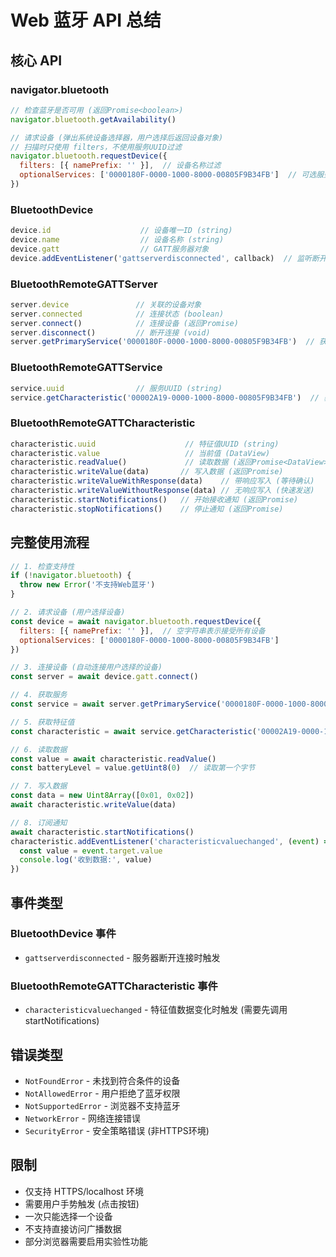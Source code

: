 # Web 蓝牙 API 总结

## 核心 API

### navigator.bluetooth
```javascript
// 检查蓝牙是否可用 (返回Promise<boolean>)
navigator.bluetooth.getAvailability()

// 请求设备 (弹出系统设备选择器，用户选择后返回设备对象)
// 扫描时只使用 filters，不使用服务UUID过滤
navigator.bluetooth.requestDevice({
  filters: [{ namePrefix: '' }],  // 设备名称过滤
  optionalServices: ['0000180F-0000-1000-8000-00805F9B34FB']  // 可选服务
})
```

### BluetoothDevice
```javascript
device.id                    // 设备唯一ID (string)
device.name                  // 设备名称 (string)
device.gatt                  // GATT服务器对象
device.addEventListener('gattserverdisconnected', callback)  // 监听断开事件
```

### BluetoothRemoteGATTServer
```javascript
server.device               // 关联的设备对象
server.connected            // 连接状态 (boolean)
server.connect()            // 连接设备 (返回Promise)
server.disconnect()         // 断开连接 (void)
server.getPrimaryService('0000180F-0000-1000-8000-00805F9B34FB')  // 获取主服务
```

### BluetoothRemoteGATTService
```javascript
service.uuid                // 服务UUID (string)
service.getCharacteristic('00002A19-0000-1000-8000-00805F9B34FB')  // 获取特征值
```

### BluetoothRemoteGATTCharacteristic
```javascript
characteristic.uuid                    // 特征值UUID (string)
characteristic.value                   // 当前值 (DataView)
characteristic.readValue()             // 读取数据 (返回Promise<DataView>)
characteristic.writeValue(data)       // 写入数据 (返回Promise)
characteristic.writeValueWithResponse(data)    // 带响应写入 (等待确认)
characteristic.writeValueWithoutResponse(data) // 无响应写入 (快速发送)
characteristic.startNotifications()   // 开始接收通知 (返回Promise)
characteristic.stopNotifications()    // 停止通知 (返回Promise)
```

## 完整使用流程

```javascript
// 1. 检查支持性
if (!navigator.bluetooth) {
  throw new Error('不支持Web蓝牙')
}

// 2. 请求设备 (用户选择设备)
const device = await navigator.bluetooth.requestDevice({
  filters: [{ namePrefix: '' }],  // 空字符串表示接受所有设备
  optionalServices: ['0000180F-0000-1000-8000-00805F9B34FB']
})

// 3. 连接设备 (自动连接用户选择的设备)
const server = await device.gatt.connect()

// 4. 获取服务
const service = await server.getPrimaryService('0000180F-0000-1000-8000-00805F9B34FB')

// 5. 获取特征值
const characteristic = await service.getCharacteristic('00002A19-0000-1000-8000-00805F9B34FB')

// 6. 读取数据
const value = await characteristic.readValue()
const batteryLevel = value.getUint8(0)  // 读取第一个字节

// 7. 写入数据
const data = new Uint8Array([0x01, 0x02])
await characteristic.writeValue(data)

// 8. 订阅通知
await characteristic.startNotifications()
characteristic.addEventListener('characteristicvaluechanged', (event) => {
  const value = event.target.value
  console.log('收到数据:', value)
})
```

## 事件类型

### BluetoothDevice 事件
- `gattserverdisconnected` - 服务器断开连接时触发

### BluetoothRemoteGATTCharacteristic 事件
- `characteristicvaluechanged` - 特征值数据变化时触发 (需要先调用startNotifications)

## 错误类型
- `NotFoundError` - 未找到符合条件的设备
- `NotAllowedError` - 用户拒绝了蓝牙权限
- `NotSupportedError` - 浏览器不支持蓝牙
- `NetworkError` - 网络连接错误
- `SecurityError` - 安全策略错误 (非HTTPS环境)

## 限制
- 仅支持 HTTPS/localhost 环境
- 需要用户手势触发 (点击按钮)
- 一次只能选择一个设备
- 不支持直接访问广播数据
- 部分浏览器需要启用实验性功能

